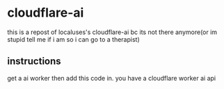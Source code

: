 # cloudflare-ai
this is a repost of localuses's cloudflare-ai bc its not there anymore(or im stupid tell me if i am so i can go to a therapist)

## instructions
get a ai worker then add this code in. you have a cloudflare worker ai api
